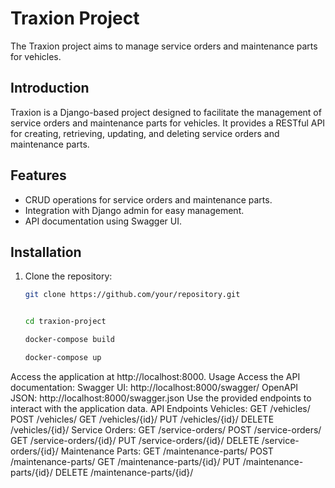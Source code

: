 # Traxion Project

The Traxion project aims to manage service orders and maintenance parts for vehicles.

## Introduction

Traxion is a Django-based project designed to facilitate the management of service orders and maintenance parts for vehicles. It provides a RESTful API for creating, retrieving, updating, and deleting service orders and maintenance parts.

## Features

- CRUD operations for service orders and maintenance parts.
- Integration with Django admin for easy management.
- API documentation using Swagger UI.

## Installation

1. Clone the repository:

   ```bash
   git clone https://github.com/your/repository.git


   cd traxion-project

   docker-compose build

   docker-compose up

   ```

Access the application at http://localhost:8000.
Usage
Access the API documentation:
Swagger UI: http://localhost:8000/swagger/
OpenAPI JSON: http://localhost:8000/swagger.json
Use the provided endpoints to interact with the application data.
API Endpoints
Vehicles:
	GET /vehicles/
	POST /vehicles/
	GET /vehicles/{id}/
	PUT /vehicles/{id}/
	DELETE /vehicles/{id}/
Service Orders:
	GET /service-orders/
	POST /service-orders/
	GET /service-orders/{id}/
	PUT /service-orders/{id}/
	DELETE /service-orders/{id}/
Maintenance Parts:
	GET /maintenance-parts/
	POST /maintenance-parts/
	GET /maintenance-parts/{id}/
	PUT /maintenance-parts/{id}/
	DELETE /maintenance-parts/{id}/